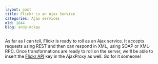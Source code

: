 ```yaml
---
layout: post
title: Flickr is an Ajax Service
categories: Ajax services
old: 1844
blog: andy-mckay
---
```

As far as I can tell, Flickr is ready to roll as an Ajax service. It accepts requests using REST and then can respond in XML, using SOAP or XML-RPC. Once transformations are ready to roll on the server, we'll be able to insert the <a href="http://www.flickr.com/services/api/">Flickr API</a> key in the AjaxProxy as well. Go for it someone! 